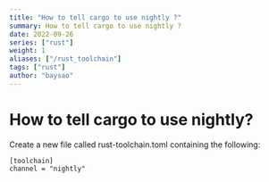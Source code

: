 ```yaml
---
title: "How to tell cargo to use nightly ?"
summary: How to tell cargo to use nightly ?
date: 2022-09-26
series: ["rust"]
weight: 1
aliases: ["/rust_toolchain"]
tags: ["rust"]
author: "baysao"
---
```

# How to tell cargo to use nightly?
Create a new file called rust-toolchain.toml containing the following:

```
[toolchain]
channel = "nightly"
```
